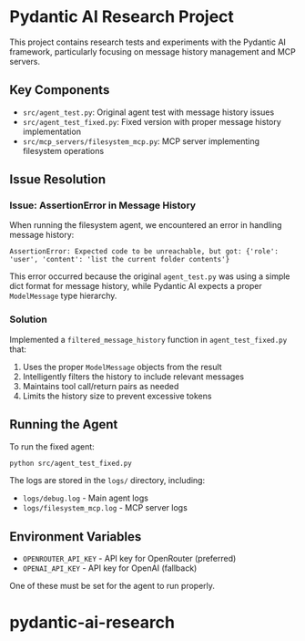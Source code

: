 # Pydantic AI Research Project

This project contains research tests and experiments with the Pydantic AI framework, particularly focusing on message history management and MCP servers.

## Key Components

- `src/agent_test.py`: Original agent test with message history issues
- `src/agent_test_fixed.py`: Fixed version with proper message history implementation
- `src/mcp_servers/filesystem_mcp.py`: MCP server implementing filesystem operations

## Issue Resolution

### Issue: AssertionError in Message History

When running the filesystem agent, we encountered an error in handling message history:

```
AssertionError: Expected code to be unreachable, but got: {'role': 'user', 'content': 'list the current folder contents'}
```

This error occurred because the original `agent_test.py` was using a simple dict format for message history, while Pydantic AI expects a proper `ModelMessage` type hierarchy.

### Solution

Implemented a `filtered_message_history` function in `agent_test_fixed.py` that:

1. Uses the proper `ModelMessage` objects from the result
2. Intelligently filters the history to include relevant messages
3. Maintains tool call/return pairs as needed
4. Limits the history size to prevent excessive tokens

## Running the Agent

To run the fixed agent:

```bash
python src/agent_test_fixed.py
```

The logs are stored in the `logs/` directory, including:

- `logs/debug.log` - Main agent logs
- `logs/filesystem_mcp.log` - MCP server logs

## Environment Variables

- `OPENROUTER_API_KEY` - API key for OpenRouter (preferred)
- `OPENAI_API_KEY` - API key for OpenAI (fallback)

One of these must be set for the agent to run properly.
# pydantic-ai-research
